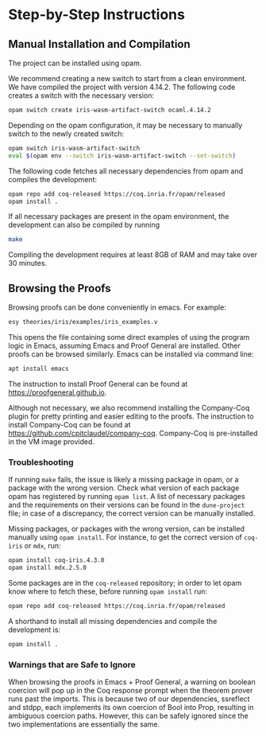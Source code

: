 # Step-by-Step Instructions

## Manual Installation and Compilation

The project can be installed using opam.

We recommend creating a new switch to start from a clean environment. We have compiled the project with version 4.14.2. The following code creates a switch with the necessary version:
```bash
opam switch create iris-wasm-artifact-switch ocaml.4.14.2
```

Depending on the opam configuration, it may be necessary to manually switch to the newly created switch:
```bash
opam switch iris-wasm-artifact-switch
eval $(opam env --switch iris-wasm-artifact-switch --set-switch)
```

The following code fetches all necessary dependencies from opam and compiles the development:
```bash
opam repo add coq-released https://coq.inria.fr/opam/released
opam install .
```

If all necessary packages are present in the opam environment, the development can also be compiled by running
```bash
make
```

Compiling the development requires at least 8GB of RAM and may take over 30 minutes.

## Browsing the Proofs

Browsing proofs can be done conveniently in emacs. For example:

```bash
esy theories/iris/examples/iris_examples.v
```
This opens the file containing some direct examples of using the program logic in Emacs, assuming Emacs and Proof General are installed. Other proofs can be browsed similarly. Emacs can be installed via command line:
```bash
apt install emacs
```

The instruction to install Proof General can be found at https://proofgeneral.github.io.

Although not necessary, we also recommend installing the Company-Coq plugin for pretty printing and easier editing to the proofs. The instruction to install Company-Coq can be found at https://github.com/cpitclaudel/company-coq. Company-Coq is pre-installed in the VM image provided.

### Troubleshooting

If running `make` fails, the issue is likely a missing package in opam, or a package with the wrong version. Check what version of each package opam has registered by running `opam list`. A list of necessary packages and the requirements on their versions can be found in the `dune-project` file; in case of a discrepancy, the correct version can be manually installed.

Missing packages, or packages with the wrong version, can be installed manually using `opam install`. For instance, to get the correct version of `coq-iris` or `mdx`, run:
```bash
opam install coq-iris.4.3.0
opam install mdx.2.5.0
```

Some packages are in the `coq-released` repository; in order to let opam know where to fetch these, before running `opam install` run:
```bash
opam repo add coq-released https://coq.inria.fr/opam/released
```

A shorthand to install all missing dependencies and compile the development is:
```bash
opam install .
```

### Warnings that are Safe to Ignore

When browsing the proofs in Emacs + Proof General, a warning on boolean coercion will pop up in the Coq response prompt when the theorem prover runs past the imports. This is because two of our dependencies, ssreflect and stdpp, each implements its own coercion of Bool into Prop, resulting in ambiguous coercion paths. However, this can be safely ignored since the two implementations are essentially the same.


